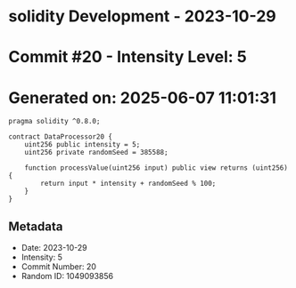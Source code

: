 ﻿# solidity Development - 2023-10-29
# Commit #20 - Intensity Level: 5
# Generated on: 2025-06-07 11:01:31
```solidity
pragma solidity ^0.8.0;

contract DataProcessor20 {
    uint256 public intensity = 5;
    uint256 private randomSeed = 385588;

    function processValue(uint256 input) public view returns (uint256) {
        return input * intensity + randomSeed % 100;
    }
}
```
## Metadata
- Date: 2023-10-29
- Intensity: 5
- Commit Number: 20
- Random ID: 1049093856
